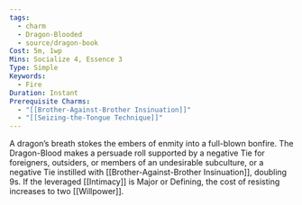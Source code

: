 ```yaml
---
tags:
  - charm
  - Dragon-Blooded
  - source/dragon-book
Cost: 5m, 1wp
Mins: Socialize 4, Essence 3
Type: Simple
Keywords:
  - Fire
Duration: Instant
Prerequisite Charms:
  - "[[Brother-Against-Brother Insinuation]]"
  - "[[Seizing-the-Tongue Technique]]"
---
```

A dragon’s breath stokes the embers of enmity into a full-blown bonfire. The Dragon-Blood makes a persuade roll supported by a negative Tie for foreigners, outsiders, or members of an undesirable subculture, or a negative Tie instilled with [[Brother-Against-Brother Insinuation]], doubling 9s. If the leveraged [[Intimacy]] is Major or Defining, the cost of resisting increases to two [[Willpower]].